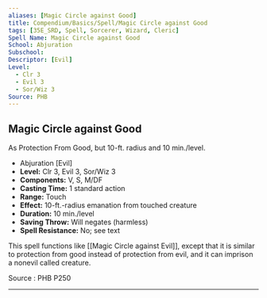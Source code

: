```yaml
---
aliases: [Magic Circle against Good]
title: Compendium/Basics/Spell/Magic Circle against Good
tags: [35E_SRD, Spell, Sorcerer, Wizard, Cleric]
Spell Name: Magic Circle against Good
School: Abjuration
Subschool: 
Descriptor: [Evil]
Level:
  - Clr 3
  - Evil 3
  - Sor/Wiz 3
Source: PHB
---
```



## Magic Circle against Good

As Protection From Good, but 10-ft. radius and 10 min./level.

*   Abjuration [Evil]
*   **Level:** Clr 3, Evil 3, Sor/Wiz 3
*   **Components:** V, S, M/DF
*   **Casting Time:** 1 standard action
*   **Range:** Touch
*   **Effect:** 10-ft.-radius emanation from touched creature
*   **Duration:** 10 min./level
*   **Saving Throw:** Will negates (harmless)
*   **Spell Resistance:** No; see text

This spell functions like [[Magic Circle against Evil]], except that it is similar to protection from good instead of protection from evil, and it can imprison a nonevil called creature.

Source : PHB P250

---
